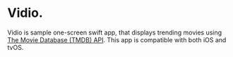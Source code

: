 # Vidio.

Vidio is sample one-screen swift app, that displays trending movies using [The Movie Database (TMDB) API](https://www.themoviedb.org/documentation/api?language=pl). This app is compatible with both 
iOS and tvOS.
